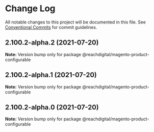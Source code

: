 # Change Log

All notable changes to this project will be documented in this file.
See [Conventional Commits](https://conventionalcommits.org) for commit guidelines.

## 2.100.2-alpha.2 (2021-07-20)

**Note:** Version bump only for package @reachdigital/magento-product-configurable





## 2.100.2-alpha.1 (2021-07-20)

**Note:** Version bump only for package @reachdigital/magento-product-configurable





## 2.100.2-alpha.0 (2021-07-20)

**Note:** Version bump only for package @reachdigital/magento-product-configurable

